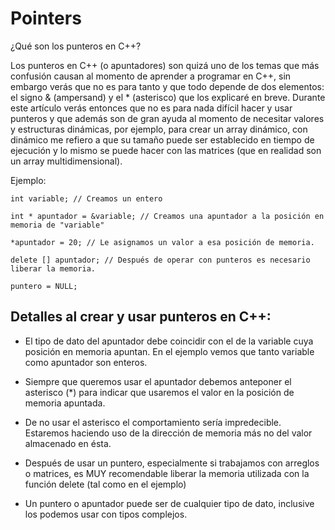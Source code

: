 # Pointers

¿Qué son los punteros en C++?

Los punteros en C++ (o apuntadores) son quizá uno de los temas que más confusión causan al momento de aprender a programar en C++, sin embargo verás que no es para tanto y que todo depende de dos elementos: el signo & (ampersand) y el * (asterisco) que los explicaré en breve. Durante este artículo verás entonces que no es para nada difícil hacer y usar punteros y que además son de gran ayuda al momento de necesitar valores y estructuras dinámicas, por ejemplo, para crear un array dinámico, con dinámico me refiero a que su tamaño puede ser establecido en tiempo de ejecución y lo mismo se puede hacer con las matrices (que en realidad son un array multidimensional).

Ejemplo:

```
int variable; // Creamos un entero

int * apuntador = &variable; // Creamos una apuntador a la posición en memoria de "variable"

*apuntador = 20; // Le asignamos un valor a esa posición de memoria.

delete [] apuntador; // Después de operar con punteros es necesario liberar la memoria.

puntero = NULL;
```

## Detalles al crear y usar punteros en C++:

- El tipo de dato del apuntador debe coincidir con el de la variable cuya posición en memoria apuntan. En el ejemplo vemos que tanto variable como apuntador son enteros.

- Siempre que queremos usar el apuntador debemos anteponer el asterisco (*) para indicar que usaremos el valor en la posición de memoria apuntada.

- De no usar el asterisco el comportamiento sería impredecible. Estaremos haciendo uso de la dirección de memoria más no del valor almacenado en ésta.

- Después de usar un puntero, especialmente si trabajamos con arreglos o matrices, es MUY recomendable liberar la memoria utilizada con la función delete (tal como en el ejemplo)

- Un puntero o apuntador puede ser de cualquier tipo de dato, inclusive los podemos usar con tipos complejos.
